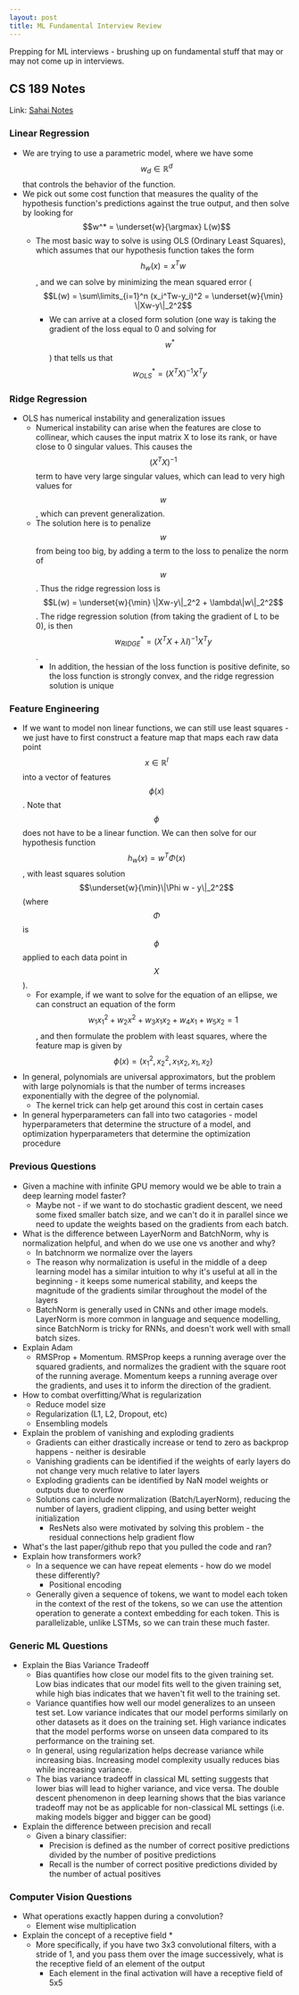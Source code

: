 ```yaml
---
layout: post
title: ML Fundamental Interview Review
---
```

Prepping for ML interviews - brushing up on fundamental stuff that may or may not come up in interviews.

## CS 189 Notes
Link: [Sahai Notes](https://www.eecs189.org/notes/) 
$$\DeclareMathOperator*{\argmin}{argmin}
\DeclareMathOperator*{\argmax}{argmax}$$


### Linear Regression
* We are trying to use a parametric model, where we have some $$w_d \in \mathbb{R}^d$$ that controls the behavior of the function. 
* We pick out some cost function that measures the quality of the hypothesis function's predictions against the true output, and then solve by looking for $$w^* = \underset{w}{\argmax} L(w)$$
    * The most basic way to solve is using OLS (Ordinary Least Squares), which assumes that our hypothesis function takes the form $$h_w(x) = x^Tw$$, and we can solve by minimizing the mean squared error ($$L(w) = \sum\limits_{i=1}^n (x_i^Tw-y_i)^2 = \underset{w}{\min} \|Xw-y\|_2^2$$
        * We can arrive at a closed form solution (one way is taking the gradient of the loss equal to 0 and solving for $$w^*$$) that tells us that $$w^*_{OLS} = (X^TX)^{-1}X^Ty$$

### Ridge Regression
* OLS has numerical instability and generalization issues
    * Numerical instability can arise when the features are close to collinear, which causes the input matrix X to lose its rank, or have close to 0 singular values. This causes the $$(X^TX)^{-1}$$ term to have very large singular values, which can lead to very high values for $$w$$, which can prevent generalization.
    * The solution here is to penalize $$w$$ from being too big, by adding a term to the loss to penalize the norm of $$w$$. Thus the ridge regression loss is $$L(w) = \underset{w}{\min} \|Xw-y\|_2^2 + \lambda\|w\|_2^2$$. The ridge regression solution (from taking the gradient of L to be 0), is then $$w^*_{RIDGE} = (X^TX + \lambda I)^{-1}X^Ty$$.
        * In addition, the hessian of the loss function is positive definite, so the loss function is strongly convex, and the ridge regression solution is unique

### Feature Engineering
* If we want to model non linear functions, we can still use least squares - we just have to first construct a feature map that maps each raw data point $$x \in \mathbb{R}^l$$ into a vector of features $$\phi(x)$$. Note that $$\phi$$ does not have to be a linear function. We can then solve for our hypothesis function $$h_w(x) = w^T\Phi(x)$$, with least squares solution $$\underset{w}{\min}\|\Phi w - y\|_2^2$$ (where $$\Phi$$ is $$\phi$$ applied to each data point in $$X$$).
    * For example, if we want to solve for the equation of an ellipse, we can construct an equation of the form $$w_1 x_1^2 + w_2 x^2 + w_3 x_1 x_2 + w_4x_1 + w_5x_2 = 1$$, and then formulate the problem with least squares, where the feature map is given by $$\phi(x) = (x_1^2, x_2^2, x_1x_2, x_1, x_2)$$
* In general, polynomials are universal approximators, but the problem with large polynomials is that the number of terms increases exponentially with the degree of the polynomial.
    * The kernel trick can help get around this cost in certain cases
* In general hyperparameters can fall into two catagories - model hyperparameters that determine the structure of a model, and optimization hyperparameters that determine the optimization procedure
<!-- 
### The Kernel Trick
* When we model some polynomial, we  -->


### Previous Questions
* Given a machine with infinite GPU memory would we be able to train a deep learning model faster?
    * Maybe not - if we want to do stochastic gradient descent, we need some fixed smaller batch size, and we can't do it in parallel since we need to update the weights based on the gradients from each batch. 
* What is the difference between LayerNorm and BatchNorm, why is normalization helpful, and when do we use one vs another and why?
    * In batchnorm we normalize over the layers 
    * The reason why normalization is useful in the middle of a deep learning model has a similar intuition to why it's useful at all in the beginning - it keeps some numerical stability, and keeps the magnitude of the gradients similar throughout the model of the layers
    * BatchNorm is generally used in CNNs and other image models. LayerNorm is more common in language and sequence modelling, since BatchNorm is tricky for RNNs, and doesn't work well with small batch sizes.
* Explain Adam
    * RMSProp + Momentum. RMSProp keeps a running average over the squared gradients, and normalizes the gradient with the square root of the running average. Momentum keeps a running average over the gradients, and uses it to inform the direction of the gradient.
* How to combat overfitting/What is regularization
    * Reduce model size
    * Regularization (L1, L2, Dropout, etc)
    * Ensembling models
* Explain the problem of vanishing and exploding gradients
    * Gradients can either drastically increase or tend to zero as backprop happens - neither is desirable
    * Vanishing gradients can be identified if the weights of early layers do not change very much relative to later layers
    * Exploding gradients can be identified by NaN model weights or outputs due to overflow
    * Solutions can include normalization (Batch/LayerNorm), reducing the number of layers, gradient clipping, and using better weight initialization
        * ResNets also were motivated by solving this problem - the residual connections help gradient flow
* What's the last paper/github repo that you pulled the code and ran?
* Explain how transformers work?
    * In a sequence we can have repeat elements - how do we model these differently?
        * Positional encoding
    * Generally given a sequence of tokens, we want to model each token in the context of the rest of the tokens, so we can use the attention operation to generate a context embedding for each token. This is parallelizable, unlike LSTMs, so we can train these much faster.

### Generic ML Questions
* Explain the Bias Variance Tradeoff
    * Bias quantifies how close our model fits to the given training set. Low bias indicates that our model fits well to the given training set, while high bias indicates that we haven't fit well to the training set.
    * Variance quantifies how well our model generalizes to an unseen test set. Low variance indicates that our model performs similarly on other datasets as it does on the training set. High variance indicates that the model performs worse on unseen data compared to its performance on the training set.
    * In general, using regularization helps decrease variance while increasing bias. Increasing model complexity usually reduces bias while increasing variance.
    * The bias variance tradeoff in classical ML setting suggests that lower bias will lead to higher variance, and vice versa. The double descent phenomenon in deep learning shows that the bias variance tradeoff may not be as applicable for non-classical ML settings (i.e. making models bigger and bigger can be good)
* Explain the difference between precision and recall
    * Given a binary classifier:
        * Precision is defined as the number of correct positive predictions divided by the number of positive predictions
        * Recall is the number of correct positive predictions divided by the number of actual positives

### Computer Vision Questions
* What operations exactly happen during a convolution?
    * Element wise multiplication 
* Explain the concept of a receptive field
    * 
    * More specifically, if you have two 3x3 convolutional filters, with a stride of 1, and you pass them over the image successively, what is the receptive field of an element of the output
        * Each element in the final activation will have a receptive field of 5x5
